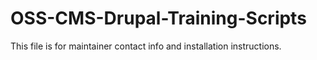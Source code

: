 OSS-CMS-Drupal-Training-Scripts
===============================

This file is for maintainer contact info and installation instructions.
